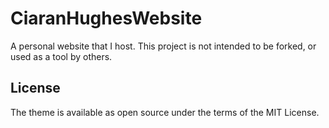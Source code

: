 # CiaranHughesWebsite

A personal website that I host. This project is not intended to be forked, or used as a tool by others. 

## License
The theme is available as open source under the terms of the MIT License.
